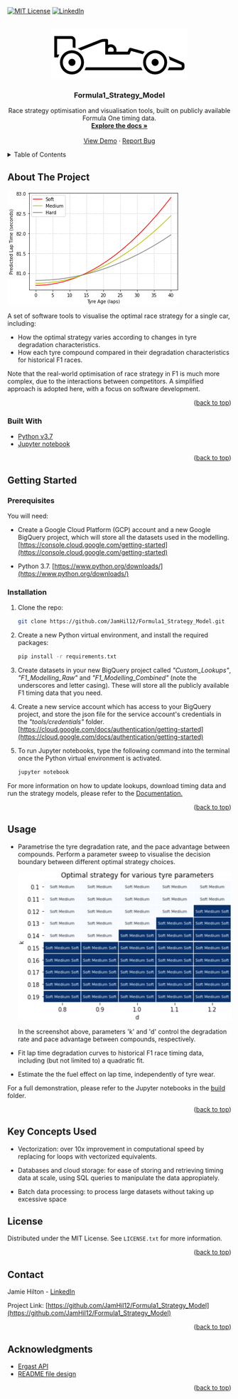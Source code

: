 <div id="top"></div>

[![MIT License][license-shield]][license-url]
[![LinkedIn][linkedin-shield]][linkedin-url]

<!-- PROJECT LOGO -->
<br />
<div align="center">
  <a href="https://github.com/JamHil12/Formula1_Strategy_Model">
    <img src="docs/images/logo.png" alt="Logo" width="306" height="114">
  </a>

<h3 align="center">Formula1_Strategy_Model</h3>

  <p align="center">
    Race strategy optimisation and visualisation tools, built on publicly available Formula One timing data.
    <br />
    <a href="https://github.com/JamHil12/Formula1_Strategy_Model/tree/master/docs"><strong>Explore the docs »</strong></a>
    <br />
    <br />
    <a href="https://github.com/JamHil12/Formula1_Strategy_Model">View Demo</a>
    ·
    <a href="https://github.com/JamHil12/Formula1_Strategy_Model/issues">Report Bug</a>
  </p>
</div>



<!-- TABLE OF CONTENTS -->
<details>
  <summary>Table of Contents</summary>
  <ol>
    <li>
      <a href="#about-the-project">About The Project</a>
      <ul>
        <li><a href="#built-with">Built With</a></li>
      </ul>
    </li>
    <li>
      <a href="#getting-started">Getting Started</a>
      <ul>
        <li><a href="#prerequisites">Prerequisites</a></li>
        <li><a href="#installation">Installation</a></li>
      </ul>
    </li>
    <li><a href="#usage">Usage</a></li>
	<li><a href="#key-concepts-used">Key Concepts Used</a></li>
    <li><a href="#license">License</a></li>
    <li><a href="#contact">Contact</a></li>
    <li><a href="#acknowledgments">Acknowledgments</a></li>
  </ol>
</details>



<!-- ABOUT THE PROJECT -->
## About The Project

[![Product Name Screen Shot][product-screenshot]](https://github.com/JamHil12/Formula1_Strategy_Model)

A set of software tools to visualise the optimal race strategy for a single car, including:
* How the optimal strategy varies according to changes in tyre degradation characteristics.
* How each tyre compound compared in their degradation characteristics for historical F1 races.

Note that the real-world optimisation of race strategy in F1 is much more complex, due to the interactions between competitors. A simplified approach is adopted here, with a focus on software development.

<p align="right">(<a href="#top">back to top</a>)</p>



### Built With

* [Python v3.7](https://www.python.org/)
* [Jupyter notebook](https://jupyter.org/)

<p align="right">(<a href="#top">back to top</a>)</p>



<!-- GETTING STARTED -->
## Getting Started

### Prerequisites

You will need:

* Create a Google Cloud Platform (GCP) account and a new Google BigQuery project, which will store all the datasets used in the modelling.
  [https://console.cloud.google.com/getting-started](https://console.cloud.google.com/getting-started)

* Python 3.7.
  [https://www.python.org/downloads/](https://www.python.org/downloads/)

### Installation

1. Clone the repo:
   ```sh
   git clone https://github.com/JamHil12/Formula1_Strategy_Model.git
   ```
   
2. Create a new Python virtual environment, and install the required packages:
   ```sh
   pip install -r requirements.txt
   ```

3. Create datasets in your new BigQuery project called *"Custom_Lookups"*, *"F1_Modelling_Raw"* and *"F1_Modelling_Combined"* (note the underscores and letter casing). These will store all the publicly available F1 timing data that you need.
 
4. Create a new service account which has access to your BigQuery project, and store the json file for the service account's credentials in the *"tools/credentials"* folder.
   [https://cloud.google.com/docs/authentication/getting-started](https://cloud.google.com/docs/authentication/getting-started)

5. To run Jupyter notebooks, type the following command into the terminal once the Python virtual environment is activated.
   ```sh
   jupyter notebook
   ```

For more information on how to update lookups, download timing data and run the strategy models, please refer to the [Documentation.](https://github.com/JamHil12/Formula1_Strategy_Model/tree/master/docs)

<p align="right">(<a href="#top">back to top</a>)</p>



<!-- USAGE EXAMPLES -->
## Usage

* Parametrise the tyre degradation rate, and the pace advantage between compounds. Perform a parameter sweep to visualise the decision boundary between different optimal strategy choices.
  
  ![Parameter Sweep Screenshot](https://github.com/JamHil12/Formula1_Strategy_Model/blob/master/docs/images/parameter_sweep.png?raw=true)
  
  In the screenshot above, parameters 'k' and 'd' control the degradation rate and pace advantage between compounds, respectively.

* Fit lap time degradation curves to historical F1 race timing data, including (but not limited to) a quadratic fit.

* Estimate the the fuel effect on lap time, independently of tyre wear.

For a full demonstration, please refer to the Jupyter notebooks in the [build](https://github.com/JamHil12/Formula1_Strategy_Model/tree/master/build) folder.

<p align="right">(<a href="#top">back to top</a>)</p>


<!-- KEY CONCEPTS -->
## Key Concepts Used

* Vectorization: over 10x improvement in computational speed by replacing for loops with vectorized equivalents.

* Databases and cloud storage: for ease of storing and retrieving timing data at scale, using SQL queries to manipulate the data appropiately.

* Batch data processing: to process large datasets without taking up excessive space


<!-- LICENSE -->
## License

Distributed under the MIT License. See `LICENSE.txt` for more information.

<p align="right">(<a href="#top">back to top</a>)</p>



<!-- CONTACT -->
## Contact

Jamie Hilton - [LinkedIn](https://linkedin.com/in/jamie-hilton-464493104)

Project Link: [https://github.com/JamHil12/Formula1_Strategy_Model](https://github.com/JamHil12/Formula1_Strategy_Model)

<p align="right">(<a href="#top">back to top</a>)</p>



<!-- ACKNOWLEDGMENTS -->
## Acknowledgments

* [Ergast API](http://ergast.com/mrd/)
* [README file design](https://github.com/othneildrew/Best-README-Template)

<p align="right">(<a href="#top">back to top</a>)</p>



<!-- MARKDOWN LINKS & IMAGES -->
[license-shield]: https://img.shields.io/github/license/JamHil12/Formula1_Strategy_Model.svg?style=for-the-badge
[license-url]: https://github.com/JamHil12/Formula1_Strategy_Model/blob/master/LICENSE.txt
[linkedin-shield]: https://img.shields.io/badge/-LinkedIn-black.svg?style=for-the-badge&logo=linkedin&colorB=555
[linkedin-url]: https://linkedin.com/in/jamie-hilton-464493104
[product-screenshot]: docs/images/deg_curves_by_compound.png
